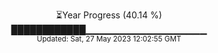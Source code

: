 <p align="center">
⏳Year Progress (40.14 %) <br>
████████████▁▁▁▁▁▁▁▁▁▁▁▁▁▁▁▁▁▁ <br>
<sub>Updated: Sat, 27 May 2023 12:02:55 GMT</sub>
</p>

